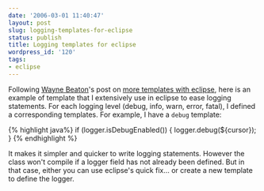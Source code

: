 ```yaml
---
date: '2006-03-01 11:40:47'
layout: post
slug: logging-templates-for-eclipse
status: publish
title: Logging templates for eclipse
wordpress_id: '120'
tags:
- eclipse
---
```


Following [Wayne Beaton](http://wbeaton.blogspot.com/)'s post on [more templates with eclipse](http://wbeaton.blogspot.com/2006/02/more-code-templates-in-eclipse.html), here is an example of template that I extensively use in eclipse to ease logging statements.
For each logging level (debug, info, warn, error, fatal), I defined a corresponding templates.
For example, I have a `debug` template:

{% highlight java%}
if (logger.isDebugEnabled()) {
   logger.debug(${cursor});
}
{% endhighlight %}

It makes it simpler and quicker to write logging statements.
However the class won't compile if a logger field has not already been defined.
But in that case, either you can use eclipse's quick fix... or create a new template to define 
the logger.
